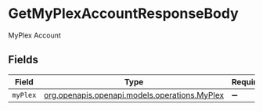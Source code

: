 # GetMyPlexAccountResponseBody

MyPlex Account


## Fields

| Field                                                                              | Type                                                                               | Required                                                                           | Description                                                                        |
| ---------------------------------------------------------------------------------- | ---------------------------------------------------------------------------------- | ---------------------------------------------------------------------------------- | ---------------------------------------------------------------------------------- |
| `myPlex`                                                                           | [org.openapis.openapi.models.operations.MyPlex](../../models/operations/MyPlex.md) | :heavy_minus_sign:                                                                 | N/A                                                                                |